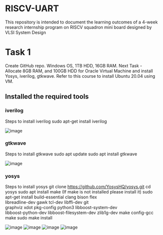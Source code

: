 # RISCV-UART
This repository is intended to document the learning outcomes of a 4-week research internship program on RISCV squadron mini board designed by VLSI System Design
# Task 1
Create GitHub repo. Windows OS, 1TB HDD, 16GB RAM. Next Task - Allocate 8GB RAM, and 100GB HDD for Oracle Virtual Machine and install Yosys, iverilog, gtkwave. Refer to this course to install Ubuntu 20.04 using VM.

## Installed the required tools

### iverilog

Steps to install iverilog
sudo apt-get install iverilog

![image](https://github.com/lmadem/RISCV-UART/assets/93139766/fe99c4d5-38ff-4006-aea9-3bb1c84bce75)

### gtkwave

Steps to install gtkwave
sudo apt update
sudo apt install gtkwave

![image](https://github.com/lmadem/RISCV-UART/assets/93139766/a51590c9-7c9e-4125-9ef7-142d848e8164)

### yosys

Steps to install yosys
git clone https://github.com/YosysHQ/yosys.git
cd yosys
sudo apt install make (If make is not installed please install it) 
sudo apt-get install build-essential clang bison flex \
libreadline-dev gawk tcl-dev libffi-dev git \
graphviz xdot pkg-config python3 libboost-system-dev \
libboost-python-dev libboost-filesystem-dev zlib1g-dev
make config-gcc
make 
sudo make install

![image](https://github.com/lmadem/RISCV-UART/assets/93139766/8ef34f9b-042a-4422-94b7-67d36db38b0b)
![image](https://github.com/lmadem/RISCV-UART/assets/93139766/b7bee628-7ece-4636-b866-06f06dd856d8)
![image](https://github.com/lmadem/RISCV-UART/assets/93139766/48f1b6b8-8aa8-4980-84fd-1e0983b94904)
![image](https://github.com/lmadem/RISCV-UART/assets/93139766/8d6ca6b3-c93d-4a4b-9f07-aa600040e998)








